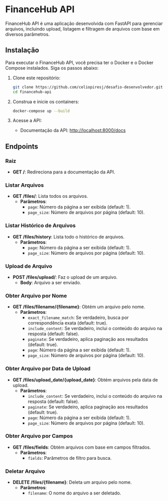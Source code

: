 
# FinanceHub API

FinanceHub API é uma aplicação desenvolvida com FastAPI para gerenciar arquivos, incluindo upload, listagem e filtragem de arquivos com base em diversos parâmetros.

## Instalação

Para executar o FinanceHub API, você precisa ter o Docker e o Docker Compose instalados. Siga os passos abaixo:

1. Clone este repositório:
   ```bash
   git clone https://github.com/celiopiresj/desafio-desenvolvedor.git financehub-api
   cd financehub-api
   ```

2. Construa e inicie os containers:
   ```bash
   docker-compose up --build
   ```

3. Acesse a API:
   - Documentação da API: [http://localhost:8000/docs](http://localhost:8000/docs)

## Endpoints

### Raiz

- **GET /**: Redireciona para a documentação da API.

### Listar Arquivos

- **GET /files/**: Lista todos os arquivos.
  - **Parâmetros**:
    - `page`: Número da página a ser exibida (default: 1).
    - `page_size`: Número de arquivos por página (default: 10).

### Listar Histórico de Arquivos

- **GET /files/history**: Lista todo o histórico de arquivos.
  - **Parâmetros**:
    - `page`: Número da página a ser exibida (default: 1).
    - `page_size`: Número de arquivos por página (default: 10).

### Upload de Arquivo

- **POST /files/upload/**: Faz o upload de um arquivo.
  - **Body**: Arquivo a ser enviado.

### Obter Arquivo por Nome

- **GET /files/filename/{filename}**: Obtém um arquivo pelo nome.
  - **Parâmetros**:
    - `exact_filename_match`: Se verdadeiro, busca por correspondência exata (default: true).
    - `include_content`: Se verdadeiro, inclui o conteúdo do arquivo na resposta (default: false).
    - `paginate`: Se verdadeiro, aplica paginação aos resultados (default: true).
    - `page`: Número da página a ser exibida (default: 1).
    - `page_size`: Número de arquivos por página (default: 10).

### Obter Arquivo por Data de Upload

- **GET /files/upload_date/{upload_date}**: Obtém arquivos pela data de upload.
  - **Parâmetros**:
    - `include_content`: Se verdadeiro, inclui o conteúdo do arquivo na resposta (default: false).
    - `paginate`: Se verdadeiro, aplica paginação aos resultados (default: true).
    - `page`: Número da página a ser exibida (default: 1).
    - `page_size`: Número de arquivos por página (default: 10).

### Obter Arquivo por Campos

- **GET /files/fields**: Obtém arquivos com base em campos filtrados.
  - **Parâmetros**: 
    - `fields`: Parâmetros de filtro para busca.

### Deletar Arquivo

- **DELETE /files/{filename}**: Deleta um arquivo pelo nome.
  - **Parâmetros**:
    - `filename`: O nome do arquivo a ser deletado.
